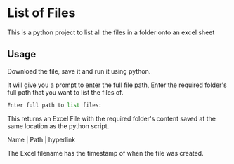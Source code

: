 # List of Files 

This is a python project to list all the files in a folder onto an excel sheet

## Usage

Download the file, save it and run it using python.

It will give you a prompt to enter the full file path, Enter the required folder's full path that you want to list the files of. 

```python
Enter full path to list files:
```
This returns an Excel File with the required folder's content saved at the same location as the python script.

Name  |	Path	| hyperlink

The Excel filename has the timestamp of when the file was created.
